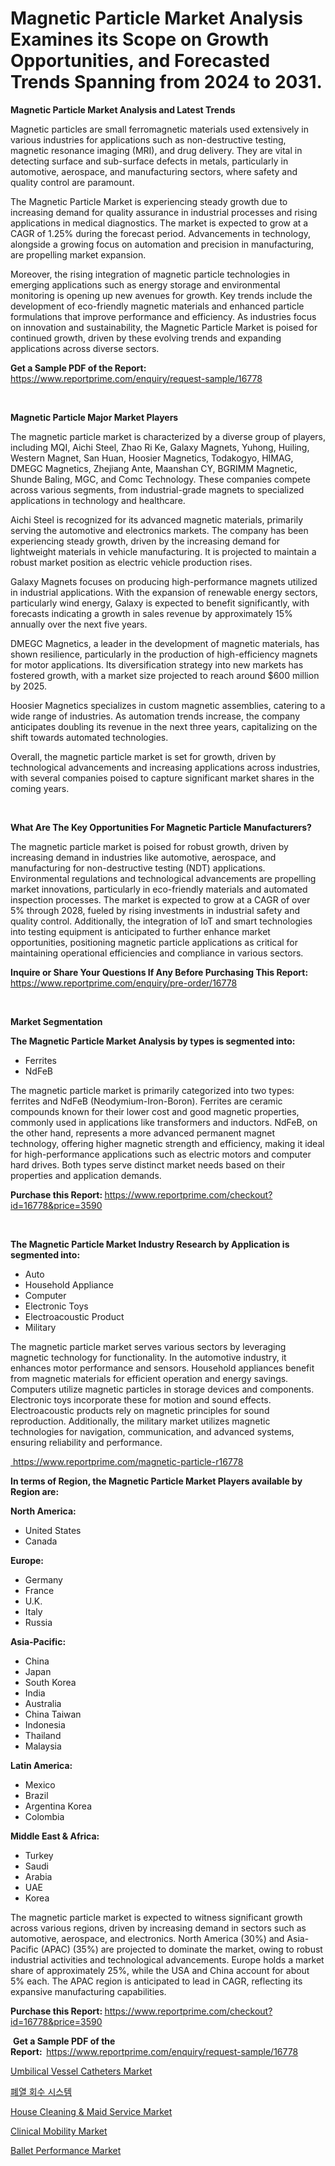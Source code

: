 <p><h1>Magnetic Particle Market Analysis Examines its Scope on Growth Opportunities, and Forecasted Trends Spanning from 2024 to 2031.</h1></p><p><strong>Magnetic Particle Market Analysis and Latest Trends</strong></p>
<p><p>Magnetic particles are small ferromagnetic materials used extensively in various industries for applications such as non-destructive testing, magnetic resonance imaging (MRI), and drug delivery. They are vital in detecting surface and sub-surface defects in metals, particularly in automotive, aerospace, and manufacturing sectors, where safety and quality control are paramount.</p><p>The Magnetic Particle Market is experiencing steady growth due to increasing demand for quality assurance in industrial processes and rising applications in medical diagnostics. The market is expected to grow at a CAGR of 1.25% during the forecast period. Advancements in technology, alongside a growing focus on automation and precision in manufacturing, are propelling market expansion. </p><p>Moreover, the rising integration of magnetic particle technologies in emerging applications such as energy storage and environmental monitoring is opening up new avenues for growth. Key trends include the development of eco-friendly magnetic materials and enhanced particle formulations that improve performance and efficiency. As industries focus on innovation and sustainability, the Magnetic Particle Market is poised for continued growth, driven by these evolving trends and expanding applications across diverse sectors.</p></p>
<p><strong>Get a Sample PDF of the Report:&nbsp;</strong> <a href="https://www.reportprime.com/enquiry/request-sample/16778?utm_campaign=1080&utm_medium=2&utm_source=Github&utm_content=ia&utm_term=24112024&utm_id=magnetic-particle">https://www.reportprime.com/enquiry/request-sample/16778</a></p>
<p>&nbsp;</p>
<p><strong>Magnetic Particle Major Market Players</strong></p>
<p><p>The magnetic particle market is characterized by a diverse group of players, including MQI, Aichi Steel, Zhao Ri Ke, Galaxy Magnets, Yuhong, Huiling, Western Magnet, San Huan, Hoosier Magnetics, Todakogyo, HIMAG, DMEGC Magnetics, Zhejiang Ante, Maanshan CY, BGRIMM Magnetic, Shunde Baling, MGC, and Comc Technology. These companies compete across various segments, from industrial-grade magnets to specialized applications in technology and healthcare.</p><p>Aichi Steel is recognized for its advanced magnetic materials, primarily serving the automotive and electronics markets. The company has been experiencing steady growth, driven by the increasing demand for lightweight materials in vehicle manufacturing. It is projected to maintain a robust market position as electric vehicle production rises.</p><p>Galaxy Magnets focuses on producing high-performance magnets utilized in industrial applications. With the expansion of renewable energy sectors, particularly wind energy, Galaxy is expected to benefit significantly, with forecasts indicating a growth in sales revenue by approximately 15% annually over the next five years.</p><p>DMEGC Magnetics, a leader in the development of magnetic materials, has shown resilience, particularly in the production of high-efficiency magnets for motor applications. Its diversification strategy into new markets has fostered growth, with a market size projected to reach around $600 million by 2025.</p><p>Hoosier Magnetics specializes in custom magnetic assemblies, catering to a wide range of industries. As automation trends increase, the company anticipates doubling its revenue in the next three years, capitalizing on the shift towards automated technologies.</p><p>Overall, the magnetic particle market is set for growth, driven by technological advancements and increasing applications across industries, with several companies poised to capture significant market shares in the coming years.</p></p>
<p>&nbsp;</p>
<p><strong>What Are The Key Opportunities For Magnetic Particle Manufacturers?</strong></p>
<p><p>The magnetic particle market is poised for robust growth, driven by increasing demand in industries like automotive, aerospace, and manufacturing for non-destructive testing (NDT) applications. Environmental regulations and technological advancements are propelling market innovations, particularly in eco-friendly materials and automated inspection processes. The market is expected to grow at a CAGR of over 5% through 2028, fueled by rising investments in industrial safety and quality control. Additionally, the integration of IoT and smart technologies into testing equipment is anticipated to further enhance market opportunities, positioning magnetic particle applications as critical for maintaining operational efficiencies and compliance in various sectors.</p></p>
<p><strong>Inquire or Share Your Questions If Any Before Purchasing This Report:</strong> <a href="https://www.reportprime.com/enquiry/pre-order/16778?utm_campaign=1080&utm_medium=2&utm_source=Github&utm_content=ia&utm_term=24112024&utm_id=magnetic-particle">https://www.reportprime.com/enquiry/pre-order/16778</a></p>
<p>&nbsp;</p>
<p><strong>Market Segmentation</strong></p>
<p><strong>The Magnetic Particle Market Analysis by types is segmented into:</strong></p>
<p><ul><li>Ferrites</li><li>NdFeB</li></ul></p>
<p><p>The magnetic particle market is primarily categorized into two types: ferrites and NdFeB (Neodymium-Iron-Boron). Ferrites are ceramic compounds known for their lower cost and good magnetic properties, commonly used in applications like transformers and inductors. NdFeB, on the other hand, represents a more advanced permanent magnet technology, offering higher magnetic strength and efficiency, making it ideal for high-performance applications such as electric motors and computer hard drives. Both types serve distinct market needs based on their properties and application demands.</p></p>
<p><strong>Purchase this Report:&nbsp;</strong><a href="https://www.reportprime.com/checkout?id=16778&price=3590&utm_campaign=1080&utm_medium=2&utm_source=Github&utm_content=ia&utm_term=24112024&utm_id=magnetic-particle">https://www.reportprime.com/checkout?id=16778&price=3590</a></p>
<p>&nbsp;</p>
<p><strong>The Magnetic Particle Market Industry Research by Application is segmented into:</strong></p>
<p><ul><li>Auto</li><li>Household Appliance</li><li>Computer</li><li>Electronic Toys</li><li>Electroacoustic Product</li><li>Military</li></ul></p>
<p><p>The magnetic particle market serves various sectors by leveraging magnetic technology for functionality. In the automotive industry, it enhances motor performance and sensors. Household appliances benefit from magnetic materials for efficient operation and energy savings. Computers utilize magnetic particles in storage devices and components. Electronic toys incorporate these for motion and sound effects. Electroacoustic products rely on magnetic principles for sound reproduction. Additionally, the military market utilizes magnetic technologies for navigation, communication, and advanced systems, ensuring reliability and performance.</p></p>
<p><a href="https://www.reportprime.com/magnetic-particle-r16778?utm_campaign=1080&utm_medium=2&utm_source=Github&utm_content=ia&utm_term=24112024&utm_id=magnetic-particle">&nbsp;https://www.reportprime.com/magnetic-particle-r16778</a></p>
<p><strong>In terms of Region, the Magnetic Particle Market Players available by Region are:</strong></p>
<p>
    <p> <strong> North America: </strong>
        <ul>
            <li>United States</li>
            <li>Canada</li>
        </ul>
        </p> 
    <p> <strong> Europe: </strong>
        <ul>
            <li>Germany</li>
            <li>France</li>
            <li>U.K.</li>
            <li>Italy</li>
            <li>Russia</li>
        </ul>
        </p> 
    <p> <strong> Asia-Pacific: </strong>
        <ul>
            <li>China</li>
            <li>Japan</li>
            <li>South Korea</li>
            <li>India</li>
            <li>Australia</li>
            <li>China Taiwan</li>
            <li>Indonesia</li>
            <li>Thailand</li>
            <li>Malaysia</li>
        </ul>
        </p> 
    <p> <strong> Latin America: </strong>
        <ul>
            <li>Mexico</li>
            <li>Brazil</li>
            <li>Argentina Korea</li>
            <li>Colombia</li>
        </ul>
        </p> 
    <p> <strong> Middle East & Africa: </strong>
        <ul>
            <li>Turkey</li>
            <li>Saudi</li>
            <li>Arabia</li>
            <li>UAE</li>
            <li>Korea</li>
        </ul>
    </p>
    </p>
<p><p>The magnetic particle market is expected to witness significant growth across various regions, driven by increasing demand in sectors such as automotive, aerospace, and electronics. North America (30%) and Asia-Pacific (APAC) (35%) are projected to dominate the market, owing to robust industrial activities and technological advancements. Europe holds a market share of approximately 25%, while the USA and China account for about 5% each. The APAC region is anticipated to lead in CAGR, reflecting its expansive manufacturing capabilities.</p></p>
<p><strong>Purchase this Report: </strong><a href="https://www.reportprime.com/checkout?id=16778&price=3590&utm_campaign=1080&utm_medium=2&utm_source=Github&utm_content=ia&utm_term=24112024&utm_id=magnetic-particle">https://www.reportprime.com/checkout?id=16778&price=3590</a></p>
<p>&nbsp;<strong>Get a Sample PDF of the Report:&nbsp;&nbsp;</strong><a href="https://www.reportprime.com/enquiry/request-sample/16778?utm_campaign=1080&utm_medium=2&utm_source=Github&utm_content=ia&utm_term=24112024&utm_id=magnetic-particle">https://www.reportprime.com/enquiry/request-sample/16778</a></p>
<p><strong></strong></p>
<p><p><a href="https://www.linkedin.com/pulse/umbilical-vessel-catheters-market-research-report-dmh8e?utm_campaign=1080&utm_medium=2&utm_source=Github&utm_content=ia&utm_term=24112024&utm_id=magnetic-particle">Umbilical Vessel Catheters Market</a></p><p><a href="https://github.com/sougarounis/Market-Research-Report-List-6/blob/main/602714425043.md?utm_campaign=1080&utm_medium=2&utm_source=Github&utm_content=ia&utm_term=24112024&utm_id=magnetic-particle">폐열 회수 시스템</a></p><p><a href="https://issuu.com/reportprime-2/docs/house-cleaning-maid-service-market-_2c11192b73be5e?utm_campaign=1080&utm_medium=2&utm_source=Github&utm_content=ia&utm_term=24112024&utm_id=magnetic-particle">House Cleaning & Maid Service Market</a></p><p><a href="https://www.linkedin.com/pulse/competitive-analysis-clinical-mobility-market-strengths-weaknesses-zvnwe?utm_campaign=1080&utm_medium=2&utm_source=Github&utm_content=ia&utm_term=24112024&utm_id=magnetic-particle">Clinical Mobility Market</a></p><p><a href="https://issuu.com/reportprime-2/docs/ballet-performance-market-size-2030_04ff0daff1a9e4?utm_campaign=1080&utm_medium=2&utm_source=Github&utm_content=ia&utm_term=24112024&utm_id=magnetic-particle">Ballet Performance Market</a></p></p>